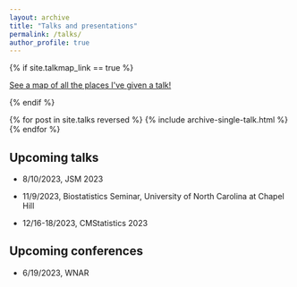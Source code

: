 ```yaml
---
layout: archive
title: "Talks and presentations"
permalink: /talks/
author_profile: true
---
```


{% if site.talkmap_link == true %}

<p style="text-decoration:underline;"><a href="/talkmap.html">See a map of all the places I've given a talk!</a></p>

{% endif %}

{% for post in site.talks reversed %}
  {% include archive-single-talk.html %}
{% endfor %}

## Upcoming talks

* 8/10/2023, JSM 2023

* 11/9/2023, Biostatistics Seminar, University of North Carolina at Chapel Hill

* 12/16-18/2023, CMStatistics 2023


## Upcoming conferences

* 6/19/2023, WNAR
